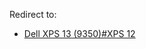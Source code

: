 Redirect to:

*   [Dell XPS 13 (9350)#XPS 12](/index.php?title=Dell_XPS_13_(9350)&redirect=no#XPS_12 "Dell XPS 13 (9350)")